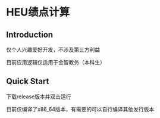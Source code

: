 # HEU绩点计算

## Introduction

仅个人兴趣爱好开发，不涉及第三方利益

目前应用逻辑仅适用于金智教务（本科生）

## Quick Start

下载release版本并双击运行

目前仅编译了x86_64版本，有需要的可以自行编译其他发行版本